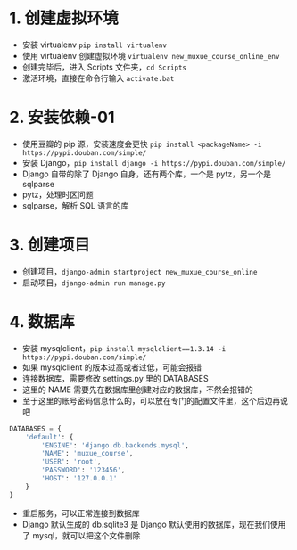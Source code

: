 # 1. 创建虚拟环境

+ 安装 virtualenv `pip install virtualenv`
+ 使用 virtualenv 创建虚拟环境 `virtualenv new_muxue_course_online_env`
+ 创建完毕后，进入 Scripts 文件夹，`cd Scripts`
+ 激活环境，直接在命令行输入 `activate.bat`

# 2. 安装依赖-01

+ 使用豆瓣的 pip 源，安装速度会更快 `pip install <packageName> -i https://pypi.douban.com/simple/`
+ 安装 Django，`pip install django -i https://pypi.douban.com/simple/`
+ Django 自带的除了 Django 自身，还有两个库，一个是 pytz，另一个是 sqlparse
+ pytz，处理时区问题
+ sqlparse，解析 SQL 语言的库

# 3. 创建项目

+ 创建项目，`django-admin startproject new_muxue_course_online`
+ 启动项目，`django-admin run manage.py`

# 4. 数据库

+ 安装 mysqlclient，`pip install mysqlclient==1.3.14 -i https://pypi.douban.com/simple/`
+ 如果 mysqlclient 的版本过高或者过低，可能会报错
+ 连接数据库，需要修改 settings.py 里的 DATABASES
+ 这里的 NAME 需要先在数据库里创建对应的数据库，不然会报错的
+ 至于这里的账号密码信息什么的，可以放在专门的配置文件里，这个后边再说吧

```python
DATABASES = {
    'default': {
        'ENGINE': 'django.db.backends.mysql',
        'NAME': 'muxue_course',
        'USER': 'root',
        'PASSWORD': '123456',
        'HOST': '127.0.0.1'
    }
}
```

+ 重启服务，可以正常连接到数据库
+ Django 默认生成的 db.sqlite3 是 Django 默认使用的数据库，现在我们使用了 mysql，就可以把这个文件删除
